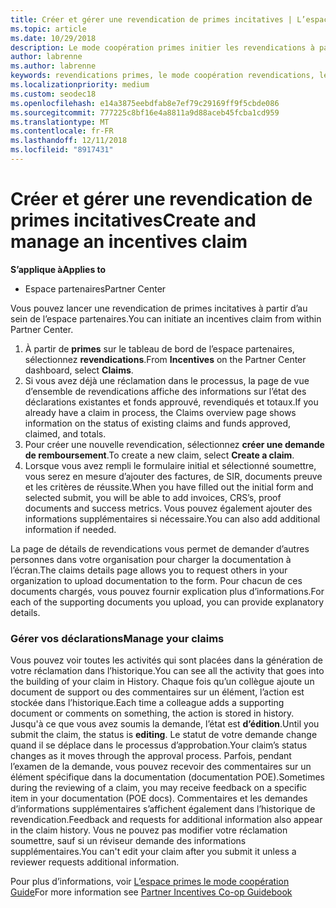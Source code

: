 ```yaml
---
title: Créer et gérer une revendication de primes incitatives | L’espace partenaires
ms.topic: article
ms.date: 10/29/2018
description: Le mode coopération primes initier les revendications à partir de l’espace partenaires. Vous pouvez voir toutes les activités qui sont placées dans la génération de votre réclamation dans l’historique.
author: labrenne
ms.author: labrenne
keywords: revendications primes, le mode coopération revendications, les fonds
ms.localizationpriority: medium
ms.custom: seodec18
ms.openlocfilehash: e14a3875eebdfab8e7ef79c29169ff9f5cbde086
ms.sourcegitcommit: 777225c8bf16e4a8811a9d88aceb45fcba1cd959
ms.translationtype: MT
ms.contentlocale: fr-FR
ms.lasthandoff: 12/11/2018
ms.locfileid: "8917431"
---
```

# <a name="create-and-manage-an-incentives-claim"></a><span data-ttu-id="184e4-105">Créer et gérer une revendication de primes incitatives</span><span class="sxs-lookup"><span data-stu-id="184e4-105">Create and manage an incentives claim</span></span>

**<span data-ttu-id="184e4-106">S’applique à</span><span class="sxs-lookup"><span data-stu-id="184e4-106">Applies to</span></span>**
- <span data-ttu-id="184e4-107">Espace partenaires</span><span class="sxs-lookup"><span data-stu-id="184e4-107">Partner Center</span></span>

<span data-ttu-id="184e4-108">Vous pouvez lancer une revendication de primes incitatives à partir d’au sein de l’espace partenaires.</span><span class="sxs-lookup"><span data-stu-id="184e4-108">You can initiate an incentives claim from within Partner Center.</span></span> 

1. <span data-ttu-id="184e4-109">À partir de **primes** sur le tableau de bord de l’espace partenaires, sélectionnez **revendications**.</span><span class="sxs-lookup"><span data-stu-id="184e4-109">From **Incentives** on the Partner Center dashboard, select **Claims**.</span></span>
2.  <span data-ttu-id="184e4-110">Si vous avez déjà une réclamation dans le processus, la page de vue d’ensemble de revendications affiche des informations sur l’état des déclarations existantes et fonds approuvé, revendiqués et totaux.</span><span class="sxs-lookup"><span data-stu-id="184e4-110">If you already have a claim in process, the Claims overview page shows information on the status of existing claims and funds approved, claimed, and totals.</span></span>
3.  <span data-ttu-id="184e4-111">Pour créer une nouvelle revendication, sélectionnez **créer une demande de remboursement**.</span><span class="sxs-lookup"><span data-stu-id="184e4-111">To create a new claim, select **Create a claim**.</span></span>
4.  <span data-ttu-id="184e4-112">Lorsque vous avez rempli le formulaire initial et sélectionné soumettre, vous serez en mesure d’ajouter des factures, de SIR, documents preuve et les critères de réussite.</span><span class="sxs-lookup"><span data-stu-id="184e4-112">When you have filled out the initial form and selected submit, you will be able to add invoices, CRS’s, proof documents and success metrics.</span></span> <span data-ttu-id="184e4-113">Vous pouvez également ajouter des informations supplémentaires si nécessaire.</span><span class="sxs-lookup"><span data-stu-id="184e4-113">You can also add additional information if needed.</span></span>

<span data-ttu-id="184e4-114">La page de détails de revendications vous permet de demander d’autres personnes dans votre organisation pour charger la documentation à l’écran.</span><span class="sxs-lookup"><span data-stu-id="184e4-114">The claims details page allows you to request others in your organization to upload documentation to the form.</span></span> <span data-ttu-id="184e4-115">Pour chacun de ces documents chargés, vous pouvez fournir explication plus d’informations.</span><span class="sxs-lookup"><span data-stu-id="184e4-115">For each of the supporting documents you upload, you can provide explanatory details.</span></span> 

### <a name="manage-your-claims"></a><span data-ttu-id="184e4-116">Gérer vos déclarations</span><span class="sxs-lookup"><span data-stu-id="184e4-116">Manage your claims</span></span>

<span data-ttu-id="184e4-117">Vous pouvez voir toutes les activités qui sont placées dans la génération de votre réclamation dans l’historique.</span><span class="sxs-lookup"><span data-stu-id="184e4-117">You can see all the activity that goes into the building of your claim in History.</span></span> <span data-ttu-id="184e4-118">Chaque fois qu’un collègue ajoute un document de support ou des commentaires sur un élément, l’action est stockée dans l’historique.</span><span class="sxs-lookup"><span data-stu-id="184e4-118">Each time a colleague adds a supporting document or comments on something, the action is stored in history.</span></span> <span data-ttu-id="184e4-119">Jusqu'à ce que vous avez soumis la demande, l’état est **d’édition**.</span><span class="sxs-lookup"><span data-stu-id="184e4-119">Until you submit the claim, the status is **editing**.</span></span> <span data-ttu-id="184e4-120">Le statut de votre demande change quand il se déplace dans le processus d’approbation.</span><span class="sxs-lookup"><span data-stu-id="184e4-120">Your claim’s status changes as it moves through the approval process.</span></span> <span data-ttu-id="184e4-121">Parfois, pendant l’examen de la demande, vous pouvez recevoir des commentaires sur un élément spécifique dans la documentation (documentation POE).</span><span class="sxs-lookup"><span data-stu-id="184e4-121">Sometimes during the reviewing of a claim, you may receive feedback on a specific item in your documentation (POE docs).</span></span> <span data-ttu-id="184e4-122">Commentaires et les demandes d’informations supplémentaires s’affichent également dans l’historique de revendication.</span><span class="sxs-lookup"><span data-stu-id="184e4-122">Feedback and requests for additional information also appear in the claim history.</span></span> <span data-ttu-id="184e4-123">Vous ne pouvez pas modifier votre réclamation soumettre, sauf si un réviseur demande des informations supplémentaires.</span><span class="sxs-lookup"><span data-stu-id="184e4-123">You can't edit your claim after you submit it unless a reviewer requests additional information.</span></span>

<span data-ttu-id="184e4-124">Pour plus d’informations, voir [L’espace primes le mode coopération Guide](https://assets.microsoft.com/coop-guidebook.pdf)</span><span class="sxs-lookup"><span data-stu-id="184e4-124">For more information see [Partner Incentives Co-op Guidebook](https://assets.microsoft.com/coop-guidebook.pdf)</span></span>
